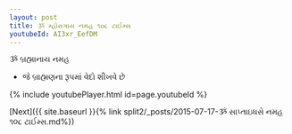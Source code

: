 ```yaml
---
layout: post
title: ૐ મ્હોરાગાય નમહ ૧૦૮ ટાઈમ્સ
youtubeId: AI3xr_EefDM
---
```

 
 
 ૐ બ્રહ્માનાય નમહ  
 
 -  જે બ્રાહ્મણના રૂપમાં વેદો શીખવે છે 
 
  
 
  
 
 
 
 
 
 


{% include youtubePlayer.html id=page.youtubeId %}
 
[Next]({{ site.baseurl }}{% link  split2/_posts/2015-07-17-ૐ સાપ્તાઇધસે નમહ ૧૦૮ ટાઈમ્સ.md%})
 
